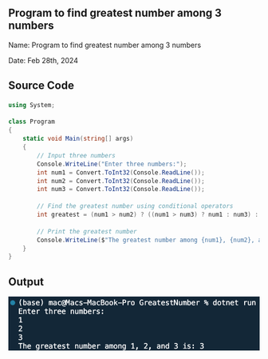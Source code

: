 ## Program to find greatest number among 3 numbers

Name: Program to find greatest number among 3 numbers

Date: Feb 28th, 2024

## Source Code

```csharp // See https://aka.ms/new-console-template for more information
using System;

class Program
{
    static void Main(string[] args)
    {
        // Input three numbers
        Console.WriteLine("Enter three numbers:");
        int num1 = Convert.ToInt32(Console.ReadLine());
        int num2 = Convert.ToInt32(Console.ReadLine());
        int num3 = Convert.ToInt32(Console.ReadLine());

        // Find the greatest number using conditional operators
        int greatest = (num1 > num2) ? ((num1 > num3) ? num1 : num3) : ((num2 > num3) ? num2 : num3);

        // Print the greatest number
        Console.WriteLine($"The greatest number among {num1}, {num2}, and {num3} is: {greatest}");
    }
}

```

## Output

![Program to find greatest number among 3 numbers](./output.png)
